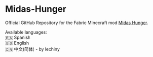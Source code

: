 # Midas-Hunger

Official GitHub Repository for the Fabric Minecraft mod [Midas Hunger](https://www.curseforge.com/minecraft/mc-mods/midas-hunger-fabric).

Available languages:\
:es: Spanish\
:us: English\
:cn: 中文(简体) - by lechiny
